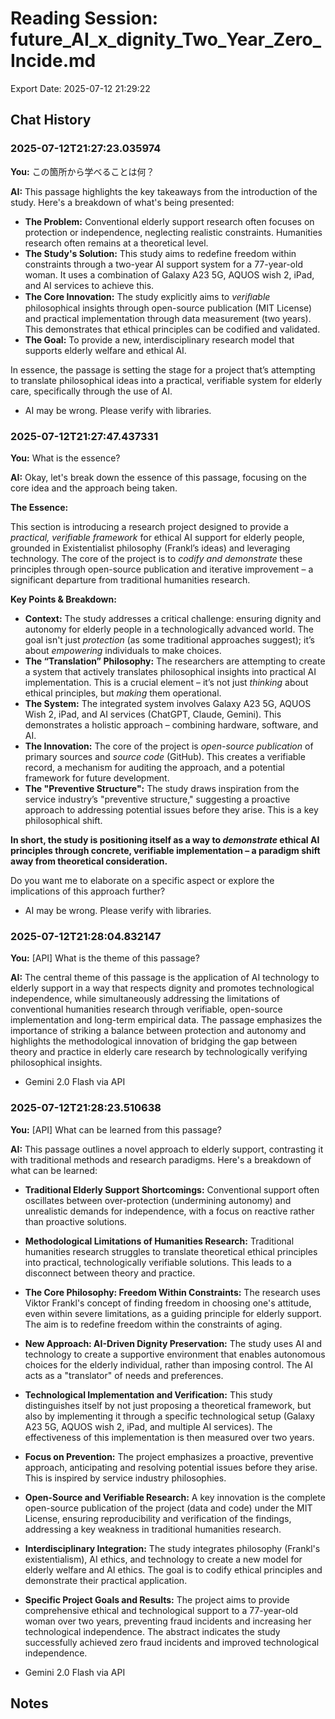 # Reading Session: future_AI_x_dignity_Two_Year_Zero_Incide.md

Export Date: 2025-07-12 21:29:22

## Chat History

### 2025-07-12T21:27:23.035974
**You:** この箇所から学べることは何？

**AI:** This passage highlights the key takeaways from the introduction of the study. Here's a breakdown of what's being presented:

* **The Problem:** Conventional elderly support research often focuses on protection or independence, neglecting realistic constraints. Humanities research often remains at a theoretical level.
* **The Study's Solution:** This study aims to redefine freedom within constraints through a two-year AI support system for a 77-year-old woman. It uses a combination of Galaxy A23 5G, AQUOS wish 2, iPad, and AI services to achieve this.
* **The Core Innovation:** The study explicitly aims to *veriﬁable* philosophical insights through open-source publication (MIT License) and practical implementation through data measurement (two years).  This demonstrates that ethical principles can be codified and validated.
* **The Goal:** To provide a new, interdisciplinary research model that supports elderly welfare and ethical AI.


In essence, the passage is setting the stage for a project that’s attempting to translate philosophical ideas into a practical, verifiable system for elderly care, specifically through the use of AI.



* AI may be wrong. Please verify with libraries.

### 2025-07-12T21:27:47.437331
**You:** What is the essence?

**AI:** Okay, let's break down the essence of this passage, focusing on the core idea and the approach being taken.

**The Essence:**

This section is introducing a research project designed to provide a *practical, verifiable framework* for ethical AI support for elderly people, grounded in Existentialist philosophy (Frankl’s ideas) and leveraging technology.  The core of the project is to *codify and demonstrate* these principles through open-source publication and iterative improvement – a significant departure from traditional humanities research.

**Key Points & Breakdown:**

* **Context:** The study addresses a critical challenge: ensuring dignity and autonomy for elderly people in a technologically advanced world. The goal isn't just *protection* (as some traditional approaches suggest); it’s about *empowering* individuals to make choices.
* **The “Translation” Philosophy:**  The researchers are attempting to create a system that actively translates philosophical insights into practical AI implementation. This is a crucial element – it’s not just *thinking* about ethical principles, but *making* them operational.
* **The System:** The integrated system involves Galaxy A23 5G, AQUOS Wish 2, iPad, and AI services (ChatGPT, Claude, Gemini). This demonstrates a holistic approach – combining hardware, software, and AI.
* **The Innovation:** The core of the project is *open-source publication* of primary sources and *source code* (GitHub). This creates a verifiable record, a mechanism for auditing the approach, and a potential framework for future development. 
* **The "Preventive Structure":** The study draws inspiration from the service industry’s "preventive structure," suggesting a proactive approach to addressing potential issues before they arise. This is a key philosophical shift.

**In short, the study is positioning itself as a way to *demonstrate* ethical AI principles through concrete, verifiable implementation – a paradigm shift away from theoretical consideration.**

Do you want me to elaborate on a specific aspect or explore the implications of this approach further?

* AI may be wrong. Please verify with libraries.

### 2025-07-12T21:28:04.832147
**You:** [API] What is the theme of this passage?

**AI:** The central theme of this passage is the application of AI technology to elderly support in a way that respects dignity and promotes technological independence, while simultaneously addressing the limitations of conventional humanities research through verifiable, open-source implementation and long-term empirical data. The passage emphasizes the importance of striking a balance between protection and autonomy and highlights the methodological innovation of bridging the gap between theory and practice in elderly care research by technologically verifying philosophical insights.


* Gemini 2.0 Flash via API

### 2025-07-12T21:28:23.510638
**You:** [API] What can be learned from this passage?

**AI:** This passage outlines a novel approach to elderly support, contrasting it with traditional methods and research paradigms. Here's a breakdown of what can be learned:

*   **Traditional Elderly Support Shortcomings:** Conventional support often oscillates between over-protection (undermining autonomy) and unrealistic demands for independence, with a focus on reactive rather than proactive solutions.
*   **Methodological Limitations of Humanities Research:** Traditional humanities research struggles to translate theoretical ethical principles into practical, technologically verifiable solutions. This leads to a disconnect between theory and practice.
*   **The Core Philosophy: Freedom Within Constraints:** The research uses Viktor Frankl's concept of finding freedom in choosing one's attitude, even within severe limitations, as a guiding principle for elderly support. The aim is to redefine freedom within the constraints of aging.
*   **New Approach: AI-Driven Dignity Preservation:** The study uses AI and technology to create a supportive environment that enables autonomous choices for the elderly individual, rather than imposing control. The AI acts as a "translator" of needs and preferences.
*   **Technological Implementation and Verification:** This study distinguishes itself by not just proposing a theoretical framework, but also by implementing it through a specific technological setup (Galaxy A23 5G, AQUOS wish 2, iPad, and multiple AI services). The effectiveness of this implementation is then measured over two years.
*   **Focus on Prevention:** The project emphasizes a proactive, preventive approach, anticipating and resolving potential issues before they arise. This is inspired by service industry philosophies.
*   **Open-Source and Verifiable Research:** A key innovation is the complete open-source publication of the project (data and code) under the MIT License, ensuring reproducibility and verification of the findings, addressing a key weakness in traditional humanities research.
*   **Interdisciplinary Integration:** The study integrates philosophy (Frankl's existentialism), AI ethics, and technology to create a new model for elderly welfare and AI ethics. The goal is to codify ethical principles and demonstrate their practical application.
*   **Specific Project Goals and Results:** The project aims to provide comprehensive ethical and technological support to a 77-year-old woman over two years, preventing fraud incidents and increasing her technological independence. The abstract indicates the study successfully achieved zero fraud incidents and improved technological independence.


* Gemini 2.0 Flash via API

## Notes

